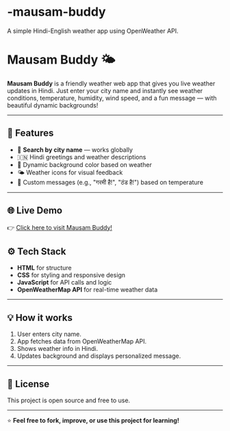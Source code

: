 # -mausam-buddy
A simple Hindi-English weather app using OpenWeather API.
# Mausam Buddy 🌤️

**Mausam Buddy** is a friendly weather web app that gives you live weather updates in Hindi. Just enter your city name and instantly see weather conditions, temperature, humidity, wind speed, and a fun message — with beautiful dynamic backgrounds!

---

## 🚀 Features

- 🔎 **Search by city name** — works globally
- 🇮🇳 Hindi greetings and weather descriptions
- 🎨 Dynamic background color based on weather
- 🌤️ Weather icons for visual feedback
- 💬 Custom messages (e.g., "गरमी है!", "ठंड है!") based on temperature

---

## 🌐 Live Demo

👉 [Click here to visit Mausam Buddy!](https://your-dubey-abhi.github.io/mausam-buddy/)




## ⚙️ Tech Stack

- **HTML** for structure
- **CSS** for styling and responsive design
- **JavaScript** for API calls and logic
- **OpenWeatherMap API** for real-time weather data

---

## 💡 How it works

1. User enters city name.
2. App fetches data from OpenWeatherMap API.
3. Shows weather info in Hindi.
4. Updates background and displays personalized message.

---
## 📄 License

This project is open source and free to use.

---

⭐ **Feel free to fork, improve, or use this project for learning!**

